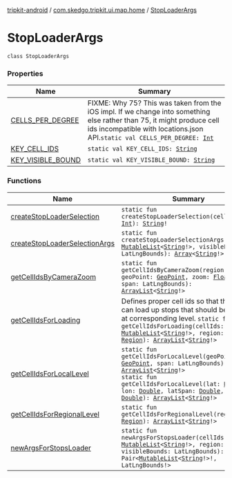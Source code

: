 [tripkit-android](../../index.md) / [com.skedgo.tripkit.ui.map.home](../index.md) / [StopLoaderArgs](./index.md)

# StopLoaderArgs

`class StopLoaderArgs`

### Properties

| Name | Summary |
|---|---|
| [CELLS_PER_DEGREE](-c-e-l-l-s_-p-e-r_-d-e-g-r-e-e.md) | FIXME: Why 75? This was taken from the iOS impl. If we change into something else rather than 75, it might produce cell ids incompatible with locations.json API.`static val CELLS_PER_DEGREE: `[`Int`](https://kotlinlang.org/api/latest/jvm/stdlib/kotlin/-int/index.html) |
| [KEY_CELL_IDS](-k-e-y_-c-e-l-l_-i-d-s.md) | `static val KEY_CELL_IDS: `[`String`](https://kotlinlang.org/api/latest/jvm/stdlib/kotlin/-string/index.html) |
| [KEY_VISIBLE_BOUND](-k-e-y_-v-i-s-i-b-l-e_-b-o-u-n-d.md) | `static val KEY_VISIBLE_BOUND: `[`String`](https://kotlinlang.org/api/latest/jvm/stdlib/kotlin/-string/index.html) |

### Functions

| Name | Summary |
|---|---|
| [createStopLoaderSelection](create-stop-loader-selection.md) | `static fun createStopLoaderSelection(cellsIdSize: `[`Int`](https://kotlinlang.org/api/latest/jvm/stdlib/kotlin/-int/index.html)`): `[`String`](https://kotlinlang.org/api/latest/jvm/stdlib/kotlin/-string/index.html)`!` |
| [createStopLoaderSelectionArgs](create-stop-loader-selection-args.md) | `static fun createStopLoaderSelectionArgs(cellIds: `[`MutableList`](https://kotlinlang.org/api/latest/jvm/stdlib/kotlin.collections/-mutable-list/index.html)`<`[`String`](https://kotlinlang.org/api/latest/jvm/stdlib/kotlin/-string/index.html)`!>, visibleBounds: LatLngBounds): `[`Array`](https://kotlinlang.org/api/latest/jvm/stdlib/kotlin/-array/index.html)`<`[`String`](https://kotlinlang.org/api/latest/jvm/stdlib/kotlin/-string/index.html)`!>!` |
| [getCellIdsByCameraZoom](get-cell-ids-by-camera-zoom.md) | `static fun getCellIdsByCameraZoom(region: `[`Region`](../../com.skedgo.tripkit.common.model/-region/index.md)`, geoPoint: `[`GeoPoint`](../../com.skedgo.tripkit.location/-geo-point/index.md)`, zoom: `[`Float`](https://kotlinlang.org/api/latest/jvm/stdlib/kotlin/-float/index.html)`, span: LatLngBounds): `[`ArrayList`](https://docs.oracle.com/javase/7/docs/api/java/util/ArrayList.html)`<`[`String`](https://kotlinlang.org/api/latest/jvm/stdlib/kotlin/-string/index.html)`!>` |
| [getCellIdsForLoading](get-cell-ids-for-loading.md) | Defines proper cell ids so that the loader can load up stops that should be visible at corresponding level. `static fun getCellIdsForLoading(cellIds: `[`MutableList`](https://kotlinlang.org/api/latest/jvm/stdlib/kotlin.collections/-mutable-list/index.html)`<`[`String`](https://kotlinlang.org/api/latest/jvm/stdlib/kotlin/-string/index.html)`!>, region: `[`Region`](../../com.skedgo.tripkit.common.model/-region/index.md)`): `[`ArrayList`](https://docs.oracle.com/javase/7/docs/api/java/util/ArrayList.html)`<`[`String`](https://kotlinlang.org/api/latest/jvm/stdlib/kotlin/-string/index.html)`!>` |
| [getCellIdsForLocalLevel](get-cell-ids-for-local-level.md) | `static fun getCellIdsForLocalLevel(geoPoint: `[`GeoPoint`](../../com.skedgo.tripkit.location/-geo-point/index.md)`, span: LatLngBounds): `[`ArrayList`](https://docs.oracle.com/javase/7/docs/api/java/util/ArrayList.html)`<`[`String`](https://kotlinlang.org/api/latest/jvm/stdlib/kotlin/-string/index.html)`!>`<br>`static fun getCellIdsForLocalLevel(lat: `[`Double`](https://kotlinlang.org/api/latest/jvm/stdlib/kotlin/-double/index.html)`, lon: `[`Double`](https://kotlinlang.org/api/latest/jvm/stdlib/kotlin/-double/index.html)`, latSpan: `[`Double`](https://kotlinlang.org/api/latest/jvm/stdlib/kotlin/-double/index.html)`, lonSpan: `[`Double`](https://kotlinlang.org/api/latest/jvm/stdlib/kotlin/-double/index.html)`): `[`ArrayList`](https://docs.oracle.com/javase/7/docs/api/java/util/ArrayList.html)`<`[`String`](https://kotlinlang.org/api/latest/jvm/stdlib/kotlin/-string/index.html)`!>` |
| [getCellIdsForRegionalLevel](get-cell-ids-for-regional-level.md) | `static fun getCellIdsForRegionalLevel(region: `[`Region`](../../com.skedgo.tripkit.common.model/-region/index.md)`): `[`ArrayList`](https://docs.oracle.com/javase/7/docs/api/java/util/ArrayList.html)`<`[`String`](https://kotlinlang.org/api/latest/jvm/stdlib/kotlin/-string/index.html)`!>` |
| [newArgsForStopsLoader](new-args-for-stops-loader.md) | `static fun newArgsForStopsLoader(cellIds: `[`MutableList`](https://kotlinlang.org/api/latest/jvm/stdlib/kotlin.collections/-mutable-list/index.html)`<`[`String`](https://kotlinlang.org/api/latest/jvm/stdlib/kotlin/-string/index.html)`!>, region: `[`Region`](../../com.skedgo.tripkit.common.model/-region/index.md)`, visibleBounds: LatLngBounds): Pair<`[`MutableList`](https://kotlinlang.org/api/latest/jvm/stdlib/kotlin.collections/-mutable-list/index.html)`<`[`String`](https://kotlinlang.org/api/latest/jvm/stdlib/kotlin/-string/index.html)`!>!, LatLngBounds!>` |
